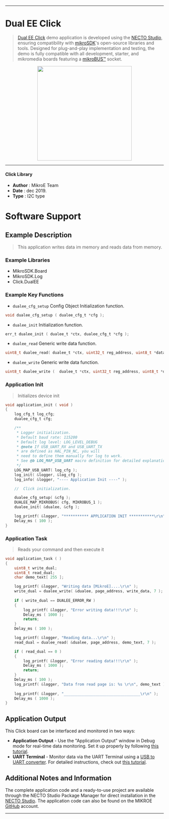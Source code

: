 
---
# Dual EE Click

> [Dual EE Click](https://www.mikroe.com/?pid_product=MIKROE-3762) demo application is developed using
the [NECTO Studio](https://www.mikroe.com/necto), ensuring compatibility with [mikroSDK](https://www.mikroe.com/mikrosdk)'s
open-source libraries and tools. Designed for plug-and-play implementation and testing, the demo is fully compatible with
all development, starter, and mikromedia boards featuring a [mikroBUS&trade;](https://www.mikroe.com/mikrobus) socket.

<p align="center">
  <img src="https://www.mikroe.com/?pid_product=MIKROE-3762&image=1" height=300px>
</p>

---

#### Click Library

- **Author**        : MikroE Team
- **Date**          : dec 2019.
- **Type**          : I2C type

# Software Support

## Example Description

> This application writes data im memory and reads data from memory.

### Example Libraries

- MikroSDK.Board
- MikroSDK.Log
- Click.DualEE

### Example Key Functions

- `dualee_cfg_setup` Config Object Initialization function. 
```c
void dualee_cfg_setup ( dualee_cfg_t *cfg );
``` 
 
- `dualee_init` Initialization function. 
```c
err_t dualee_init ( dualee_t *ctx, dualee_cfg_t *cfg );
```

- `dualee_read` Generic write data function. 
```c
uint8_t dualee_read( dualee_t *ctx, uint32_t reg_address, uint8_t *data_buff, uint8_t n_bytes );
```
 
- `dualee_write` Generic write data function. 
```c
uint8_t dualee_write (  dualee_t *ctx, uint32_t reg_address, uint8_t *data_buff, uint8_t n_bytes );
```

### Application Init

> Initializes device init

```c
void application_init ( void )
{
    log_cfg_t log_cfg;
    dualee_cfg_t cfg;

    /** 
     * Logger initialization.
     * Default baud rate: 115200
     * Default log level: LOG_LEVEL_DEBUG
     * @note If USB_UART_RX and USB_UART_TX 
     * are defined as HAL_PIN_NC, you will 
     * need to define them manually for log to work. 
     * See @b LOG_MAP_USB_UART macro definition for detailed explanation.
     */
    LOG_MAP_USB_UART( log_cfg );
    log_init( &logger, &log_cfg );
    log_info( &logger, "---- Application Init ----" );

    //  Click initialization.

    dualee_cfg_setup( &cfg );
    DUALEE_MAP_MIKROBUS( cfg, MIKROBUS_1 );
    dualee_init( &dualee, &cfg );

    log_printf( &logger, "*********** APPLICATION INIT ***********\r\n" );
    Delay_ms ( 100 );
}
```

### Application Task

> Reads your command and then execute it

```c
void application_task ( )
{
    uint8_t write_dual;
    uint8_t read_dual;
    char demo_text[ 255 ];

    log_printf( &logger, "Writing data [MikroE]....\r\n" );
    write_dual = dualee_write( &dualee, page_address, write_data, 7 );
  
    if ( write_dual == DUALEE_ERROR_RW )
    {
        log_printf( &logger, "Error writing data!!!\r\n" );
        Delay_ms ( 1000 );
        return;
    }
    Delay_ms ( 100 );

    log_printf( &logger, "Reading data...\r\n" );
    read_dual = dualee_read( &dualee, page_address, demo_text, 7 );

    if ( read_dual == 0 )
    {
        log_printf( &logger, "Error reading data!!!\r\n" );
        Delay_ms ( 1000 );
        return;
    }
    Delay_ms ( 100 );
    log_printf( &logger, "Data from read page is: %s \r\n", demo_text );
    
    log_printf( &logger, "__________________________________\r\n" );
    Delay_ms ( 1000 );
}
```

## Application Output

This Click board can be interfaced and monitored in two ways:
- **Application Output** - Use the "Application Output" window in Debug mode for real-time data monitoring.
Set it up properly by following [this tutorial](https://www.youtube.com/watch?v=ta5yyk1Woy4).
- **UART Terminal** - Monitor data via the UART Terminal using
a [USB to UART converter](https://www.mikroe.com/click/interface/usb?interface*=uart,uart). For detailed instructions,
check out [this tutorial](https://help.mikroe.com/necto/v2/Getting%20Started/Tools/UARTTerminalTool).

## Additional Notes and Information

The complete application code and a ready-to-use project are available through the NECTO Studio Package Manager for 
direct installation in the [NECTO Studio](https://www.mikroe.com/necto). The application code can also be found on
the MIKROE [GitHub](https://github.com/MikroElektronika/mikrosdk_click_v2) account.

---
